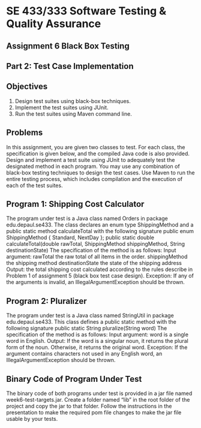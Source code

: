 # SE 433/333 Software Testing & Quality Assurance
## Assignment 6 Black Box Testing
## Part 2: Test Case Implementation
## Objectives
1. Design test suites using black-box techniques.
2. Implement the test suites using JUnit.
3. Run the test suites using Maven command line.
## Problems
In this assignment, you are given two classes to test. For each class, the
specification is given below, and the compiled Java code is also provided.
Design and implement a test suite using JUnit to adequately test the
designated method in each program. You may use any combination of
black-box testing techniques to design the test cases. Use Maven to run
the entire testing process, which includes compilation and the execution of
each of the test suites.
## Program 1: Shipping Cost Calculator
The program under test is a Java class named Orders in package
edu.depaul.se433. The class declares an enum type ShippingMethod and a
public static method calculateTotal with the following signature
public enum ShippingMethod { Standard, NextDay };
public static double calculateTotal(double rawTotal,
ShippingMethod shippingMethod,
String destinationState)
The specification of the method is as follows:
Input argument:
rawTotal the raw total of all items in the order.
shippingMethod the shipping method
destinationState the state of the shipping address
Output: the total shipping cost calculated according to the rules
describe in Problem 1 of assignment 5 (black box test case
design).
Exception: If any of the arguments is invalid, an
IllegalArgumentException should be thrown.
## Program 2: Pluralizer
The program under test is a Java class named StringUtil in package
edu.depaul.se433. This class defines a public static method with the
following signature
public static String pluralize(String word)
The specification of the method is as follows:
Input argument: word is a single word in English.
Output: If the word is a singular noun, it returns the plural form of
the noun. Otherwise, it returns the original word.
Exception: If the argument contains characters not used in any
English word, an IllegalArgumentException should be
thrown.
## Binary Code of Program Under Test
The binary code of both programs under test is provided in a jar file
named week6-test-targets.jar. Create a folder named “lib” in the root folder
of the project and copy the jar to that folder.
Follow the instructions in the presentation to make the required pom file
changes to make the jar file usable by your tests.
